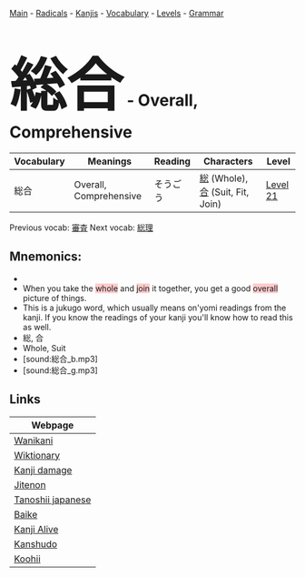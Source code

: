 <style> bigfont {font-size: 100px}</style>
[Main](../README.md) -
[Radicals](../radicals.md) -
[Kanjis](../kanjis.md) -
[Vocabulary](../vocabulary.md) -
[Levels](../levels.md) -
[Grammar](../grammar.md)
# <bigfont> 総合</bigfont> - Overall, Comprehensive 

| Vocabulary | Meanings | Reading | Characters | Level |
| --- | --- | --- | --- | --- |
| 総合 | Overall, Comprehensive | そうごう |  [総](../kanjis/総.md) (Whole), [合](../kanjis/合.md) (Suit, Fit, Join) | [Level 21](../levels/wk_level21.md) |

Previous vocab: [審査](審査.md) Next vocab: [総理](総理.md) 

## Mnemonics:

* 
* When you take the <span style="background-color:#ffcccb"> whole</span> and <span style="background-color:#ffcccb"> join</span> it together, you get a good <span style="background-color:#ffcccb"> overall</span> picture of things.
* This is a jukugo word, which usually means on'yomi readings from the kanji. If you know the readings of your kanji you'll know how to read this as well.
* 総, 合
* Whole, Suit
* [sound:総合_b.mp3]
* [sound:総合_g.mp3]


## Links 

| Webpage |
| --- |
| [Wanikani          ](https://www.wanikani.com/kanji/総合) |
| [Wiktionary        ](https://en.wiktionary.org/wiki/総合) |
| [Kanji damage      ](http://www.kanjidamage.com/kanji/search?utf8=✓&q=総合) |
| [Jitenon           ](https://jitenon.com/kanji/総合) |
| [Tanoshii japanese ](https://www.tanoshiijapanese.com/dictionary/kanji.cfm?k=総合) |
| [Baike             ](https://baike.baidu.com/item/総合) |
| [Kanji Alive       ](https://app.kanjialive.com/総合) |
| [Kanshudo          ](https://www.kanshudo.com/searchmn?q=総合) |
| [Koohii            ](https://kanji.koohii.com/study/kanji/総合) |
